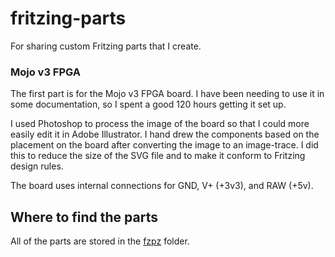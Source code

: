 # fritzing-parts
For sharing custom Fritzing parts that I create.

### Mojo v3 FPGA
The first part is for the Mojo v3 FPGA board. I have been needing to use it in some documentation, so I spent a good 120 hours getting it set up.

I used Photoshop to process the image of the board so that I could more easily edit it in Adobe Illustrator. I hand drew the components based on the placement on the board after converting the image to an image-trace. I did this to reduce the size of the SVG file and to make it conform to Fritzing design rules.

The board uses internal connections for GND, V+ (+3v3), and RAW (+5v).

## Where to find the parts

All of the parts are stored in the [fzpz](tree/master/fzpz) folder.
